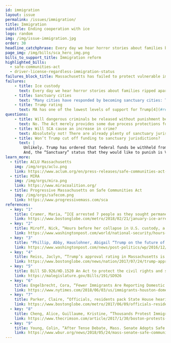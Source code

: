 ```yaml
---
id: immigration
layout: issue
permalink: /issues/immigration/
title: Immigration
subtitle: Ending cooperation with ice
logo: random
img: /img/issue-immigration.jpg
order: 30
headline_catchphrase: Every day we hear horror stories about families being ripped apart
page_img: /img/bills/sca_hero_img.png
bills_to_support_title: Immigration reform
highlighted_bills:
  - safe-communities-act
  - driver-license-regardless-immigration-status
failures_block_title: Massachusetts has failed to protect vulnerable immigrants.
failures:
    - title: Ice custody
      text: Every day we hear horror stories about families ripped apart[1](#reference-1), toddlers dying of dehydration in ICE custody[2](#reference-2), and the federal government setting up a Muslim registry[3](#reference-3).
    - title: Sanctuary cities
      text: "Many cities have responded by becoming sanctuary cities: This protects immigrants and prevents spending our taxpayers’ money on Trump’s draconian policies. Instead our police force focuses on public safety."
    - title: Trump rating
      text: MA has one of the lowest levels of support for Trump[4](#reference-4). Our state legislature should reflect the will of voters and stand up to Trump’s racist immigration policy too.
questions:
    - title: Will dangerous criminals be released without punishment because of SCA?
      text: No. The Act merely provides some due process protections for all residents. Those who are deemed a threat to public safety will not be released, just like under current law. Law enforcement will still be able to work with ICE to make arrests and detain people, as long as a judge issues a warrant. The Act was carefully crafted to allow law enforcement to go after criminals, while still respecting the civil rights of everyone.
    - title: Will SCA cause an increase in crime?
      text: Absolutely not! There are already plenty of sanctuary jurisdictions across the nation, and studies have found that sanctuary jurisdictions are actually safer than comparable non-sanctuary jurisdictions.
    - title: Won’t Trump cut off funding to sanctuary jurisdictions?
      text: |
        Unlikely. Trump has ordered that federal funds be withheld from sanctuary jurisdictions, but he probably doesn’t have this power. Its constitutionality is being challenged in court, and a federal court issued a temporary nationwide halt against enforcement of the order. So it looks like the threat to cut funding is an empty one.
        And, the “Sanctuary” status that they would like to punish is VERY specific, and Safe Communities does not conform to those features. So, there’s zero worry here.
learn_more:
  - title: ACLU Massachusetts
    img: /img/orgs/aclu.png
    link: https://www.aclum.org/en/press-releases/safe-communities-act-addresses-one-nations-most-pressing-issues
  - title: MIRA
    img: /img/orgs/mira.png
    link: https://www.miracoalition.org/
  - title: Progressive Massachusetts on Safe Communities Act
    img: /img/orgs/safecom.png
    link: https://www.progressivemass.com/sca
references:
  - key: "1"
    title: Cramer, Maria, “ICE arrested 7 people as they sought permanent status in Mass., R.I.,” Boston Globe, February 21, 2018.
    link: https://www.bostonglobe.com/metro/2018/02/21/january-ice-arrested-people-they-sought-permanent-status-mass-and-rhode-island/EE4jLM6HkytwrHDUjYpdqL/story.html?event=event12
  - key: "2"
    title: Miroff, Nick, “Hours before her collapse in U.S. custody, a dying migrant child’s condition went unnoticed,” Washington Post, December 14, 2018
    link: https://www.washingtonpost.com/world/national-security/hours-before-her-collapse-in-us-custody-a-dying-migrant-childs-condition-went-unnoticed/2018/12/14/1c454d18-ffb8-11e8-862a-b6a6f3ce8199_story.html?utm_term=.ea0322a5b189
  - key: "3"
    title: "Phillip, Abby, Hauslohner, Abigail “Trump on the future of proposed Muslim ban, registry: ‘You know my plans’,” Washington Post, December 22, 2016"
    link: https://www.washingtonpost.com/news/post-politics/wp/2016/12/21/trump-on-the-future-of-proposed-muslim-ban-registry-you-know-my-plans/?utm_term=.0005486f8361
  - key: "4"
    title: Reiss, Jaclyn, “Trump’s approval rating in Massachusetts is second-lowest in the US,” Boston Globe, July 24, 2017
    link: https://www.bostonglobe.com/news/nation/2017/07/24/trump-approval-rating-massachusetts-second-lowest/5qbFYlIph5D9Ys0kjdadrN/story.html
  - key: "5"
    title: Bill SD.926/HD.1520 An Act to protect the civil rights and safety of all Massachusetts residents
    link: https://malegislature.gov/Bills/191/SD926
  - key: "6"
    title: Engelbrecht, Cora, “Fewer Immigrants Are Reporting Domestic Abuse. Police Blame Fear of Deportation,” New York Times, June 3, 2018
    link: https://www.nytimes.com/2018/06/03/us/immigrants-houston-domestic-violence.html](https://www.nytimes.com/2018/06/03/us/immigrants-houston-domestic-violence.html
  - key: "7"
    title: Parker, Claire, “Officials, residents pack State House hearing to debate immigration bill,” Boston Globe, JUNE 10, 2017
    link: https://www.bostonglobe.com/metro/2017/06/09/officials-residents-pack-state-house-hearing-debate-immigration-bill/gITZCJDHf5Dnh0TeQwbuLO/story.html
  - key: "8"
    title: Cheng, Alice, Guillaume, Kristine, “Thousands Protest Immigration Order in Boston” Harvard Crimson, January 30, 2017
    link: https://www.thecrimson.com/article/2017/1/30/boston-protests-immigration-order/](https://www.thecrimson.com/article/2017/1/30/boston-protests-immigration-order/
  - key: "9"
    title: Young, Colin, “After Tense Debate, Mass. Senate Adopts Safe Communities Amendment,” WBUR, May 24, 2018
    link: https://www.wbur.org/news/2018/05/24/mass-senate-safe-communities-amendment
---
```

